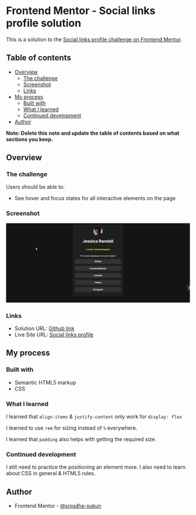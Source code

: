 # Frontend Mentor - Social links profile solution

This is a solution to the [Social links profile challenge on Frontend Mentor](https://www.frontendmentor.io/challenges/social-links-profile-UG32l9m6dQ).

## Table of contents

- [Overview](#overview)
  - [The challenge](#the-challenge)
  - [Screenshot](#screenshot)
  - [Links](#links)
- [My process](#my-process)
  - [Built with](#built-with)
  - [What I learned](#what-i-learned)
  - [Continued development](#continued-development)
- [Author](#author)

**Note: Delete this note and update the table of contents based on what sections you keep.**

## Overview

### The challenge

Users should be able to:

- See hover and focus states for all interactive elements on the page

### Screenshot

![](./screenshot.gif)

### Links

- Solution URL: [Github link](https://github.com/snigdha-sukun/social-links-profile)
- Live Site URL: [Social links profile](https://social-links-profile-zeta-peach.vercel.app/)

## My process

### Built with

- Semantic HTML5 markup
- CSS

### What I learned

I learned that `align-items` & `justify-content` only work for `display: flex`

I learned to use `rem` for sizing instead of `%` everywhere.

I learned that `padding` also helps with getting the required size.

### Continued development

I still need to practice the positioning an element more. I also need to learn about CSS in general & HTML5 rules.

## Author

- Frontend Mentor - [@snigdha-sukun](https://www.frontendmentor.io/profile/snigdha-sukun)
